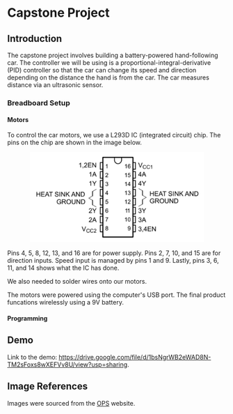 # Capstone Project

## Introduction

The capstone project involves building a battery-powered hand-following car. The controller we will be using is a proportional-integral-derivative (PID) controller so that the car can change its speed and direction depending on the distance the hand is from the car. The car measures distance via an ultrasonic sensor.

### Breadboard Setup

#### Motors

To control the car motors, we use a L293D IC (integrated circuit) chip. The pins on the chip are shown in the image below.

<p align="center">
  <img src="https://github.com/chen4578/Open-Project-Space-OPS-/blob/4a67021af31df274034921ef08d3dc453648e4ee/assets/L293D-input-output.png" width="400">
</p>

Pins 4, 5, 8, 12, 13, and 16 are for power supply. Pins 2, 7, 10, and 15 are for direction inputs. Speed input is managed by pins 1 and 9. Lastly, pins 3, 6, 11, and 14 shows what the IC has done.

We also needed to solder wires onto our motors.

The motors were powered using the computer's USB port. The final product funcations wirelessly using a 9V battery.

#### Programming

## Demo

Link to the demo: https://drive.google.com/file/d/1bsNgrWB2eWAD8N-TM2sFoxs8wXEFVv8U/view?usp=sharing.

## Image References

Images were sourced from the [OPS](https://openproject.space/projects/) website.
